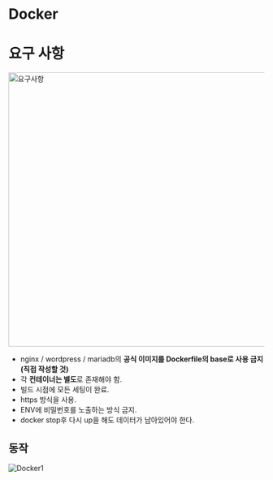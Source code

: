 # Docker

# 요구 사항
<img width="540" alt="요구사항" src="https://github.com/WEJOJO/Docker/assets/46590247/2bc72a12-9ef6-4bba-9aa8-2a531c96c1d8">

- nginx / wordpress / mariadb의 **공식 이미지를 Dockerfile의 base로 사용 금지(직접 작성할 것)**
- 각 **컨테이너는 별도**로 존재해야 함.
- 빌드 시점에 모든 세팅이 완료.
- https 방식을 사용.
- ENV에 비밀번호를 노출하는 방식 금지.
- docker stop후 다시 up을 해도 데이터가 남아있어야 한다.

## 동작

![Docker1](https://github.com/WEJOJO/Docker/assets/46590247/252ad4cb-82cf-41d2-b46b-5f043667b41a)

